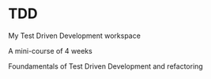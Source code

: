 # TDD
My Test Driven Development workspace

A mini-course of 4 weeks

Foundamentals of Test Driven Development and refactoring

